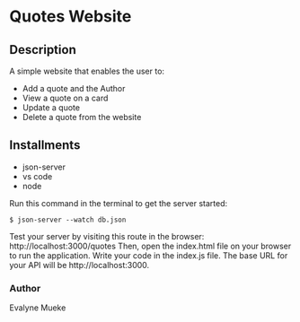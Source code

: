 # Quotes Website 

## Description

A simple website that enables the user to:
* Add a quote and the Author
* View a quote on a card
* Update a quote
* Delete a quote from the website
## Installments
* json-server
* vs code
* node

Run this command in the terminal to get the server started:

`$ json-server --watch db.json`

Test your server by visiting this route in the browser: http://localhost:3000/quotes
Then, open the index.html file on your browser to run the application. 
Write your code in the index.js file. The base URL for your API will be http://localhost:3000.

### Author
Evalyne Mueke


